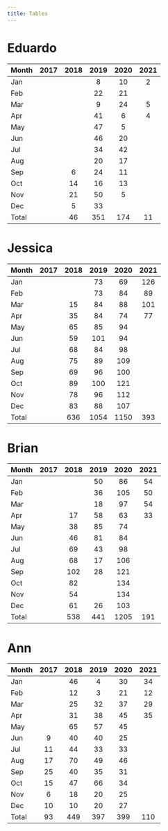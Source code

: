 ```yaml
---
title: Tables
---
```


# Eduardo

| Month | 2017 | 2018 | 2019 | 2020 | 2021 |
| --- |:---: | :---: | :---: | :---: | :---: |
| Jan |    |    | 8 | 10 | 2 |
| Feb |    |    | 22 | 21 |    |
| Mar |    |    | 9 | 24 | 5 |
| Apr |    |    | 41 | 6 | 4 |
| May |    |    | 47 | 5 |    |
| Jun |    |    | 46 | 20 |    |
| Jul |    |    | 34 | 42 |    |
| Aug |    |    | 20 | 17 |    |
| Sep |    | 6 | 24 | 11 |    |
| Oct |    | 14 | 16 | 13 |    |
| Nov |    | 21 | 50 | 5 |    |
| Dec |    | 5 | 33 |    |    |
| Total |    | 46 | 351 | 174 | 11 |

# Jessica

| Month | 2017 | 2018 | 2019 | 2020 | 2021 |
| --- |:---: | :---: | :---: | :---: | :---: |
| Jan |    |    | 73 | 69 | 126 |
| Feb |    |    | 73 | 84 | 89 |
| Mar |    | 15 | 84 | 88 | 101 |
| Apr |    | 35 | 84 | 74 | 77 |
| May |    | 65 | 85 | 94 |    |
| Jun |    | 59 | 101 | 94 |    |
| Jul |    | 68 | 84 | 98 |    |
| Aug |    | 75 | 89 | 109 |    |
| Sep |    | 69 | 96 | 100 |    |
| Oct |    | 89 | 100 | 121 |    |
| Nov |    | 78 | 96 | 112 |    |
| Dec |    | 83 | 88 | 107 |    |
| Total |    | 636 | 1054 | 1150 | 393 |

# Brian

| Month | 2017 | 2018 | 2019 | 2020 | 2021 |
| --- |:---: | :---: | :---: | :---: | :---: |
| Jan |    |    | 50 | 86 | 54 |
| Feb |    |    | 36 | 105 | 50 |
| Mar |    |    | 18 | 97 | 54 |
| Apr |    | 17 | 58 | 63 | 33 |
| May |    | 38 | 85 | 74 |    |
| Jun |    | 46 | 81 | 84 |    |
| Jul |    | 69 | 43 | 98 |    |
| Aug |    | 68 | 17 | 106 |    |
| Sep |    | 102 | 28 | 121 |    |
| Oct |    | 82 |    | 134 |    |
| Nov |    | 54 |    | 134 |    |
| Dec |    | 61 | 26 | 103 |    |
| Total |    | 538 | 441 | 1205 | 191 |

# Ann

| Month | 2017 | 2018 | 2019 | 2020 | 2021 |
| --- |:---: | :---: | :---: | :---: | :---: |
| Jan |    | 46 | 4 | 30 | 34 |
| Feb |    | 12 | 3 | 21 | 12 |
| Mar |    | 25 | 32 | 37 | 29 |
| Apr |    | 31 | 38 | 45 | 35 |
| May |    | 65 | 57 | 45 |    |
| Jun | 9 | 40 | 40 | 25 |    |
| Jul | 11 | 44 | 33 | 33 |    |
| Aug | 17 | 70 | 49 | 46 |    |
| Sep | 25 | 40 | 35 | 31 |    |
| Oct | 15 | 47 | 66 | 34 |    |
| Nov | 6 | 18 | 20 | 25 |    |
| Dec | 10 | 10 | 20 | 27 |    |
| Total | 93 | 449 | 397 | 399 | 110 |

